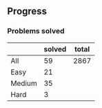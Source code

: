 ## Progress
### Problems solved
|          | solved | total |
|----------|--------|-------|
| All      |   59   |  2867 |
| Easy     |   21   |
| Medium   |   35   |
| Hard     |   3    |
